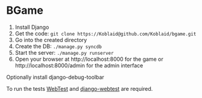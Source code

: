 BGame
=====
1. Install Django
2. Get the code: `git clone https://Koblaid@github.com/Koblaid/bgame.git`
3. Go into the created directory
4. Create the DB: `./manage.py syncdb`
5. Start the server: `./manage.py runserver`
6. Open your browser at http://localhost:8000 for the game or http://localhost:8000/admin for the admin interface

Optionally install django-debug-toolbar

To run the tests [WebTest](http://webtest.pythonpaste.org/) and [django-webtest](http://pypi.python.org/pypi/django-webtest) are required.
